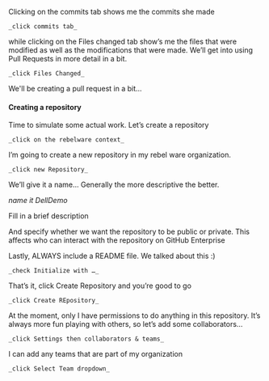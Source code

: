 Clicking on the commits tab shows me the commits she made

    _click commits tab_

while clicking on the Files changed tab show’s me the files that were modified as well as the modifications that were made.  We’ll get into using Pull Requests in more detail in a bit.

    _click Files Changed_

We'll be creating a pull request in a bit...

#### Creating a repository

Time to simulate some actual work.  Let’s create a repository

    _click on the rebelware context_

I’m going to create a new repository in my rebel ware organization.

    _click new Repository_

We’ll give it a name…  Generally the more descriptive the better.

  _name it DellDemo_

Fill in a brief description

And specify whether we want the repository to be public or private.  This affects who can interact with the repository on GitHub Enterprise

Lastly, ALWAYS include a README file.  We talked about this :)

    _check Initialize with …_

That’s it, click Create Repository and you’re good to go

    _click Create REpository_

At the moment, only I have permissions to do anything in this repository.
It’s always more fun playing with others, so let’s add some collaborators…

    _click Settings then collaborators & teams_

I can add any teams that are part of my organization

    _click Select Team dropdown_
